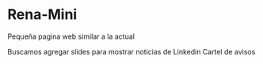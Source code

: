 # Rena-Mini

Pequeña pagina web similar a la actual

Buscamos agregar slides para mostrar noticias de Linkedin
Cartel de avisos